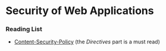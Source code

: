 # Security of Web Applications

### Reading List
- [Content-Security-Policy](https://www.w3.org/TR/CSP) (the _Directives_ part is a must read)
